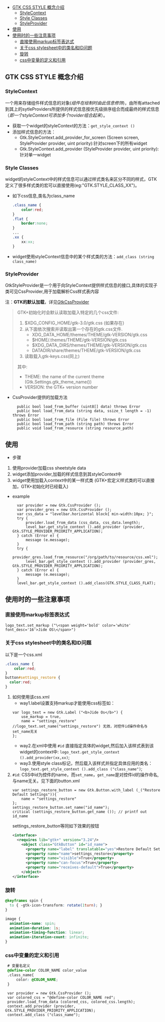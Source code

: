 - [GTK CSS STYLE 概念介绍](#gtk-css-style-概念介绍)
  - [StyleContext](#stylecontext)
  - [Style Classes](#style-classes)
  - [StyleProvider](#styleprovider)
- [使用](#使用)
- [使用时的一些注意事项](#使用时的一些注意事项)
  - [直接使用markup标签表达式](#直接使用markup标签表达式)
  - [关于css stylesheet中的类名和ID问题](#关于css-stylesheet中的类名和id问题)
  - [旋转](#旋转)
  - [css中变量的定义和引用](#css中变量的定义和引用)

## GTK CSS STYLE 概念介绍
### StyleContext
一个用来存储组件样式信息的对象(*组件在绘制时由此信息修饰*)，由所有attached到其上的sytleProviders所提供的样式信息按优先级排序组合而成最终的样式信息（*即一个styleContext可添加多个rovider组合起来*）。

- 获取一个widget的styleContext的方法：`get_style_context ()`
- 添加样式信息的方法：
    - Gtk.StyleContext.add_provider_for_screen (Screen screen, StyleProvider provider, uint priority):针对screen下的所有widget
    - Gtk.StyleContext.add_provider (StyleProvider provider, uint priority):针对单一widget

### Style Classes
widget的styleContext中的样式信息可以通过样式类名来区分不同的样式，GTK定义了很多样式类的宏可以直接使用(eg:"GTK.STYLE_CLASS_XX")。

- 如下css信息,类名为class_name
    ```css
    .class_name { 
        color:red;
    }
    .flat {
        border:none;
    }
    ...
    .xx {
        xx:xx;
    }

    ```
- widget使用styleContext信息中的某个样式类的方法：`add_class (string class_name) `

### StyleProvider
GtkStyleProvider是一个用于向StyleContext提供样式信息的接口,具体的实现子类可见CssProvider,用于加载解析Css样式表内容

注：**GTK的默认加载**，详见[GtkCssProvider](https://valadoc.org/gtk+-3.0/Gtk.CssProvider.html)
   > GTK+初始化时会默认读取加载入特定的几个css文件:
   > 1. $XDG_CONFIG_HOME/gtk-3.0/gtk.css (如果存在)
   > 2. 从下面依次搜索并读取出第一个存在的gtk.css文件. 
   >    - XDG_DATA_HOME/themes/THEME/gtk-VERSION/gtk.css
   >    - $HOME/.themes/THEME/gtk-VERSION/gtk.css
   >    - $XDG_DATA_DIRS/themes/THEME/gtk-VERSION/gtk.css
   >    - DATADIR/share/themes/THEME/gtk-VERSION/gtk.css
   > 3. 读取载入gtk-keys.css(同上)
   >
   > 其中: 
   > - THEME: the name of the current theme (Gtk.Settings.gtk_theme_name())
   > - VERSION: the GTK+ version number
   >

- CssProvider提供的加载方法
  ```vala
    public bool load_from_buffer (uint8[] data) throws Error
    public bool load_from_data (string data, ssize_t length = -1) throws Error
    public bool load_from_file (File file) throws Error
    public bool load_from_path (string path) throws Error
    public void load_from_resource (string resource_path) 
  ```
## 使用
- 步骤
1. 使用provider加载css sheetstyle data
2. widget添加provider,加载的样式信息到其styleContext中
3. widget使用加载入context中的某一样式类 (GTK+宏定义样式类的可以直接加，GTK+初始化时已经载入)
- example
  ```vala
    var provider = new Gtk.CssProvider ();
    var provider_gres = new Gtk.CssProvider ();
    var css_data = "levelbar.horizontal block{ min-width:10px; }";
    try {
        provider.load_from_data (css_data, css_data.length);
        level_bar.get_style_context ().add_provider (provider, Gtk.STYLE_PROVIDER_PRIORITY_APPLICATION);
    } catch (Error e) {
        message (e.message);
    }
    try {
        provider_gres.load_from_resource("/org/path/to/resource/css.xml");
        level_bar.get_style_context ().add_provider (provider_gres, Gtk.STYLE_PROVIDER_PRIORITY_APPLICATION);
    } catch (Error e) {
        message (e.message);
    }
    level_bar.get_style_context ().add_class(GTK.STYLE_CLASS_FLAT);
  ```

## 使用时的一些注意事项
### 直接使用markup标签表达式
`logo_text.set_markup ("\<span weight='bold' color='white' font_desc='16'>Jide OS\</span>")`

### 关于css stylesheet中的类名和ID问题
以下是一个css.xml
  ```css
  .class_name { 
      color:red;
  }
  button#settings_restore {
    color:red; 
  }
  ```
1. 如何使用该css.xml 
   - way1.label设置支持markup才能使用css标签如：
    ```vala
    var logo_text = new Gtk.Label ("<b>Jide Os</b>") {
        use_markup = true,
        name = "settings_restore" //logo_text.set_name("settings_restore") 无效，对控件id操作命名与set_name无关
    };
    ```
   - way2.在xml中使用 `#id` 直接指定具体的widget,然后加入该样式表到该widget的context中: `logo_text.get_style_context ().add_provider(xx,xx)`;
   - way3.使用style class标记，然后载入该样式并指定具体应用的类名：`logo_text.get_style_context ().add_class ("class_name")`;
2. `#id`: CSS中id为控件的name，而`set_name`，`get_name`是对控件id的操作命名,与name无关。见下面的button.xml
    ```vala
    var settings_restore_button = new Gtk.Button.with_label (_("Restore Default Settings")){
        name = "settings_restore"
    };
    settings_restore_button.set_name("id_name");
    critical (settings_restore_button.get_name ()); // printf out  id_name
    ```
    settings_restore_button等同如下效果的按钮
    ```XML
    <interface>
      <requires lib="gtk+" version="3.24"/>
        <object class="GtkButton" id="id_name">
          <property name="label" translatable="yes">Restore Default Settings</property>
          <property name="name">settings_restore</property>
          <property name="visible">True</property>
          <property name="can-focus">True</property>
          <property name="receives-default">True</property>
        </object>
    </interface>
    ```
### 旋转
```CSS
@keyframes spin {
  to { -gtk-icon-transform: rotate(1turn); }
}

image {
  animation-name: spin;
  animation-duration: 1s;
  animation-timing-function: linear;
  animation-iteration-count: infinite;
}
```
### css中变量的定义和引用
   ```CSS
    # 变量名定义
    @define-color COLOR_NAME color_value
    .class_name{ 
        color: @COLOR_NAME;
    }

   ```
   ```vala
    var provider = new Gtk.CssProvider ();
    var colored_css = "@define-color COLOR_NAME red";
    provider.load_from_data (colored_css, colored_css.length);
    context.add_provider (provider, Gtk.STYLE_PROVIDER_PRIORITY_APPLICATION);
    context.add_class ("class_name");
   ```
